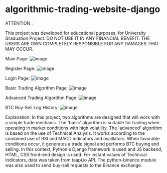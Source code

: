 # algorithmic-trading-website-django

ATTENTION :

This project was developed for educational purposes, for University Graduation Project. 
DO NOT USE IT IN ANY FINANCIAL BENEFIT. 
THE USERS ARE OWN COMPLETELY RESPONSIBLE FOR ANY DAMAGES THAT MAY OCCUR.

Main Page:
![image](https://github.com/JiyuuX/algorithmic-trading-website-django/assets/139239394/27a1ec04-9199-4e5e-b82a-82bcf04b897f)

Register Page:
![image](https://github.com/JiyuuX/algorithmic-trading-website-django/assets/139239394/8ab373c3-f912-4362-89cd-f8c3432d3638)

Login Page:
![image](https://github.com/JiyuuX/algorithmic-trading-website-django/assets/139239394/000d7c9d-226d-4f6c-84c6-4e0029ab8a24)

Basic Trading Algorithm Page:
![image](https://github.com/JiyuuX/algorithmic-trading-website-django/assets/139239394/a0bb3af0-92b8-4ef7-b52f-caf3a838edb5)

Advanced Trading Algorithm Page:
![image](https://github.com/JiyuuX/algorithmic-trading-website-django/assets/139239394/2f2aac26-edaa-45ee-aac8-5a7c7a861700)

BTC Buy-Sell Log History:
![image](https://github.com/JiyuuX/algorithmic-trading-website-django/assets/139239394/a1936801-51df-4b63-a520-f6bd9e1ef84a)

Explanation:
In this project, two algorithms are designed that will work with a simple trade mechanic. The 'basic' algorithm is suitable for trading when operating in market conditions with high volatility.
The 'advanced' algorithm is based on the use of Technical Analysis. It works according to the combined use of RSI and MACD indicators and oscillators. When favorable conditions occur, it generates a trade signal and performs BTC buying and selling.
In this context, Python's Django framework is used and JS backend, HTML, CSS front-end design is used. For instant values ​​of Technical Indicators, data was taken from taapi.io API. The python-binance module was also used to send buy-sell requests to the Binance exchange.
